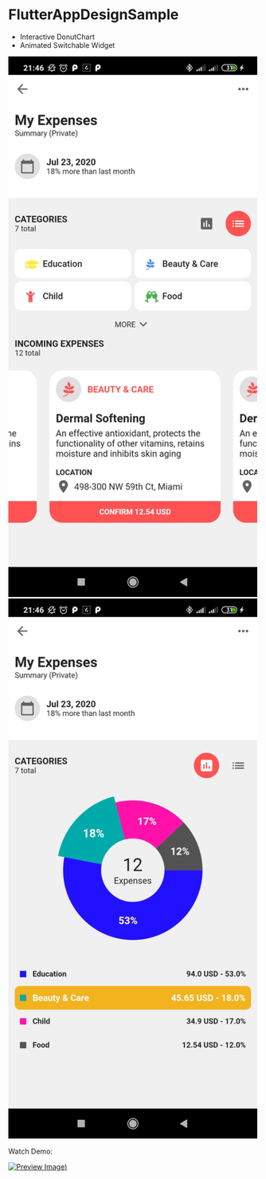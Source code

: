 # FlutterAppDesignSample

* Interactive DonutChart
* Animated Switchable Widget

<img src="screenshots/list.jpg" width="500">

<img src="screenshots/chart.jpg" width="500">

Watch Demo:  

[![Preview Image](https://img.youtube.com/vi/GwGMUC-15RQ/0.jpg))](https://www.youtube.com/watch?v=GwGMUC-15RQ)